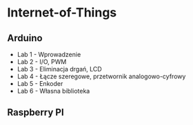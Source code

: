 # Internet-of-Things

## Arduino
- Lab 1 - Wprowadzenie
- Lab 2 - I/O, PWM
- Lab 3 - Eliminacja drgań, LCD
- Lab 4 - Łącze szeregowe, przetwornik analogowo-cyfrowy
- Lab 5 - Enkoder
- Lab 6 - Własna biblioteka

## Raspberry PI
